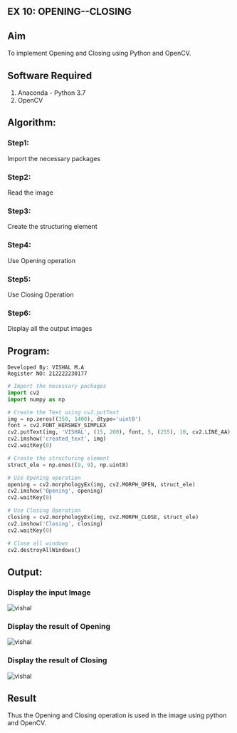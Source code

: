 ## EX 10: OPENING--CLOSING
## Aim
To implement Opening and Closing using Python and OpenCV.

## Software Required
1. Anaconda - Python 3.7
2. OpenCV
## Algorithm:
### Step1:
Import the necessary packages


### Step2:
Read the image

### Step3:
Create the structuring element

### Step4:
Use Opening operation

### Step5:
Use Closing Operation

### Step6:
Display all the output images

 
## Program:
```
Developed By: VISHAL M.A
Register NO: 212222230177
```
``` Python
# Import the necessary packages
import cv2
import numpy as np

# Create the Text using cv2.putText
img = np.zeros((350, 1400), dtype='uint8')
font = cv2.FONT_HERSHEY_SIMPLEX
cv2.putText(img, 'VISHAL', (15, 200), font, 5, (255), 10, cv2.LINE_AA)
cv2.imshow('created_text', img)
cv2.waitKey(0)

# Create the structuring element
struct_ele = np.ones((9, 9), np.uint8)

# Use Opening operation
opening = cv2.morphologyEx(img, cv2.MORPH_OPEN, struct_ele)
cv2.imshow('Opening', opening)
cv2.waitKey(0)

# Use Closing Operation
closing = cv2.morphologyEx(img, cv2.MORPH_CLOSE, struct_ele)
cv2.imshow('Closing', closing)
cv2.waitKey(0)

# Close all windows
cv2.destroyAllWindows()
```
## Output:

### Display the input Image
![vishal](https://github.com/vishal21004/OPENING--AND-CLOSING/assets/119560110/fb8e624b-530f-46e5-9fcb-084b231c4efe)


### Display the result of Opening
![vishal](https://github.com/vishal21004/OPENING--AND-CLOSING/assets/119560110/6c7b667c-e0f2-4086-b359-c2ea4948f0b3)


### Display the result of Closing
![vishal](https://github.com/vishal21004/OPENING--AND-CLOSING/assets/119560110/82600e71-3986-4322-b57c-cbe12341cc34)


## Result
Thus the Opening and Closing operation is used in the image using python and OpenCV.
